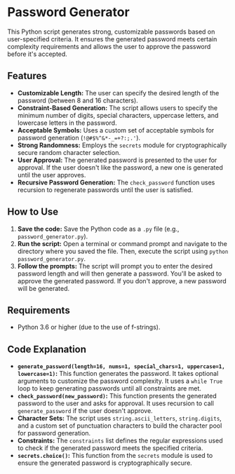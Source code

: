 # Password Generator

This Python script generates strong, customizable passwords based on user-specified criteria. It ensures the generated password meets certain complexity requirements and allows the user to approve the password before it's accepted.

## Features

* **Customizable Length:** The user can specify the desired length of the password (between 8 and 16 characters).
* **Constraint-Based Generation:** The script allows users to specify the minimum number of digits, special characters, uppercase letters, and lowercase letters in the password.
* **Acceptable Symbols:** Uses a custom set of acceptable symbols for password generation (`!@#$%^&*-_=+?:;.'`).
* **Strong Randomness:** Employs the `secrets` module for cryptographically secure random character selection.
* **User Approval:**  The generated password is presented to the user for approval. If the user doesn't like the password, a new one is generated until the user approves.
* **Recursive Password Generation:** The `check_password` function uses recursion to regenerate passwords until the user is satisfied.

## How to Use

1.  **Save the code:** Save the Python code as a `.py` file (e.g., `password_generator.py`).
2.  **Run the script:** Open a terminal or command prompt and navigate to the directory where you saved the file. Then, execute the script using `python password_generator.py`.
3.  **Follow the prompts:** The script will prompt you to enter the desired password length and will then generate a password. You'll be asked to approve the generated password. If you don't approve, a new password will be generated.

## Requirements

*   Python 3.6 or higher (due to the use of f-strings).

## Code Explanation

*   **`generate_password(length=16, nums=1, special_chars=1, uppercase=1, lowercase=1)`:** This function generates the password. It takes optional arguments to customize the password complexity.  It uses a `while True` loop to keep generating passwords until all constraints are met.
*   **`check_password(new_password)`:** This function presents the generated password to the user and asks for approval. It uses recursion to call `generate_password` if the user doesn't approve.
*   **Character Sets:** The script uses `string.ascii_letters`, `string.digits`, and a custom set of punctuation characters to build the character pool for password generation.
*   **Constraints:** The `constraints` list defines the regular expressions used to check if the generated password meets the specified criteria.
*   **`secrets.choice()`:** This function from the `secrets` module is used to ensure the generated password is cryptographically secure.
